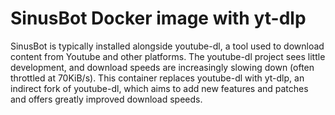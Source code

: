 # SinusBot Docker image with yt-dlp

SinusBot is typically installed alongside youtube-dl, a tool used to download content from Youtube and other platforms. The youtube-dl project sees little development, and download speeds are increasingly slowing down (often throttled at 70KiB/s). This container replaces youtube-dl with yt-dlp, an indirect fork of youtube-dl, which aims to add new features and patches and offers greatly improved download speeds.